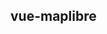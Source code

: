 <!--
 * @Author: zouyaoji@https://github.com/zouyaoji
 * @Date: 2023-11-23 01:56:39
 * @Description: Do not edit
 * @LastEditors: zouyaoji 370681295@qq.com
 * @LastEditTime: 2024-02-05 17:15:30
 * @FilePath: \vue-maplibre\README.md
-->

## vue-maplibre
